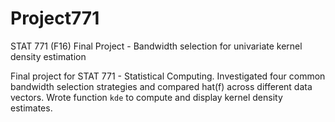 # Project771
STAT 771 (F16) Final Project - Bandwidth selection for univariate kernel density estimation


Final project for STAT 771 - Statistical Computing. Investigated four common bandwidth selection strategies and compared hat(f) across different data vectors. Wrote function `kde` to compute and display kernel density estimates.
